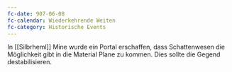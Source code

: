 ```yaml
---
fc-date: 907-06-08
fc-calendar: Wiederkehrende Weiten
fc-category: Historische Events
---
```


In [[Silbrheml]] Mine wurde ein Portal erschaffen, dass Schattenwesen die Möglichkeit gibt in die Material Plane zu kommen. Dies sollte die Gegend destabilisieren.